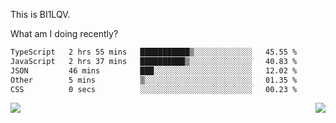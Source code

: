 This is BI1LQV.

What am I doing recently?

<!--START_SECTION:waka-->

```txt
TypeScript   2 hrs 55 mins   ███████████▒░░░░░░░░░░░░░   45.55 %
JavaScript   2 hrs 37 mins   ██████████▒░░░░░░░░░░░░░░   40.83 %
JSON         46 mins         ███░░░░░░░░░░░░░░░░░░░░░░   12.02 %
Other        5 mins          ▒░░░░░░░░░░░░░░░░░░░░░░░░   01.35 %
CSS          0 secs          ░░░░░░░░░░░░░░░░░░░░░░░░░   00.23 %
```

<!--END_SECTION:waka-->
<img align="right" src="https://github-readme-stats.vercel.app/api?username=bi1lqv&show_icons=true&count_private=true">

<img src="https://metrics.lecoq.io/bi1lqv?template=classic&base.activity=0&base.community=0&base.repositories=0&base.metadata=0&isocalendar=1&base=header%2C%20activity%2C%20community%2C%20repositories%2C%20metadata&base.indepth=false&base.hireable=false&isocalendar=false&isocalendar.duration=full-year&config.timezone=Asia%2FShanghai">
